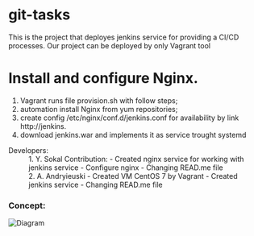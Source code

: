 # git-tasks
This is the project that deployes jenkins service for providing a CI/CD processes.
Our project can be deployed by only Vagrant tool

# Install and configure Nginx.
1. Vagrant runs file provision.sh with follow steps;
  1. automation install Nginx from yum repositories;
  2. create config /etc/nginx/conf.d/jenkins.conf for availability by link http://jenkins.
  3. download jenkins.war and implements it as service trought systemd

<dl>
  <dt>Developers:</dt>
  <dd>1. Y. Sokal
    Contribution:
        - Created nginx service for working with jenkins service
        - Configure nginx 
        - Changing READ.me file
  </dd>
  <dd>2. A. Andryieuski
        - Created VM CentOS 7 by Vagrant
        - Created jenkins service
        - Changing READ.me file
  </dd>
</dl>

<H3>Concept:</H3>
 

![Diagram](https://github.com/MNT-Lab/git-tasks/blob/7e45b8b07a96dcf6415c54968ce5229f029da572/WP_20180719_16_47_59_Pro.jpg "concept")
